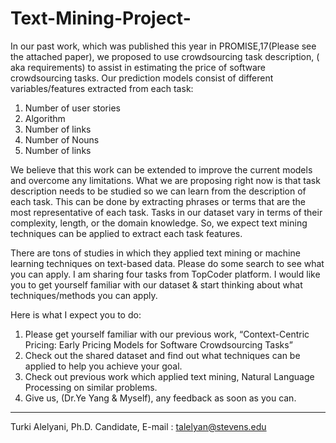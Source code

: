 # Text-Mining-Project-

In our past work, which was published this year in PROMISE,17(Please see the attached paper),
we proposed to use crowdsourcing task description, ( aka requirements) to assist in estimating the price of software crowdsourcing tasks. 
Our prediction models consist of different variables/features extracted from each task:

1. Number of user stories
2. Algorithm 
3. Number of links 
4. Number of Nouns
5. Number of links 

We believe that this work can be extended to improve the current models and overcome any limitations. What we are proposing right now is that task description needs to be studied so we can learn from the description of each task. This can be done by extracting phrases or terms that are the most representative of each task. Tasks in our dataset vary in terms of their complexity, length, or the domain knowledge. So, we expect text mining techniques can be applied to extract each task features. 

There are tons of studies in which they applied text mining or machine learning techniques on text-based data. Please do some search to see what you can apply. I am sharing four tasks from TopCoder platform. I would like you to get yourself familiar with our dataset & start thinking about what techniques/methods you can apply. 

Here is what I expect you to do:

1. Please get yourself familiar with our previous work, “Context-Centric Pricing: Early Pricing Models for Software Crowdsourcing Tasks”
2. Check out the shared dataset and find out what techniques can be applied to help you achieve your goal.
3. Check out previous work which applied text mining, Natural Language Processing on similar problems. 
4. Give us, (Dr.Ye Yang & Myself), any feedback as soon as you can.  



--------------
Turki Alelyani, Ph.D. Candidate, 
E-mail : talelyan@stevens.edu 

